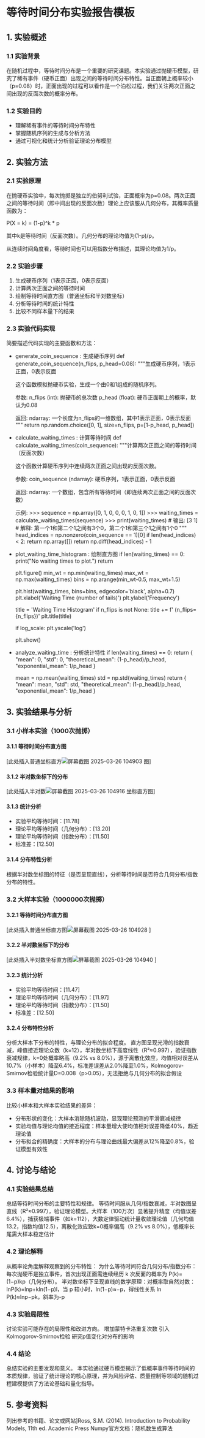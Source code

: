# 等待时间分布实验报告模板
## 1. 实验概述
### 1.1 实验背景
在随机过程中，等待时间分布是一个重要的研究课题。本实验通过抛硬币模型，研究了稀有事件（硬币正面）出现之间的等待时间分布特性。当正面朝上概率较小（p=0.08）时，正面出现的过程可以看作是一个泊松过程，我们关注两次正面之间出现的反面次数的概率分布。

### 1.2 实验目的
- 理解稀有事件的等待时间分布特性
- 掌握随机序列的生成与分析方法
- 通过可视化和统计分析验证理论分布模型
## 2. 实验方法
### 2.1 实验原理
在抛硬币实验中，每次抛掷是独立的伯努利试验，正面概率为p=0.08。两次正面之间的等待时间（即中间出现的反面次数）理论上应该服从几何分布，其概率质量函数为：

P(X = k) = (1-p)^k * p

其中k是等待时间（反面次数）。几何分布的理论均值为(1-p)/p。

从连续时间角度看，等待时间也可以用指数分布描述，其理论均值为1/p。

### 2.2 实验步骤
1. 生成硬币序列（1表示正面，0表示反面）
2. 计算两次正面之间的等待时间
3. 绘制等待时间直方图（普通坐标和半对数坐标）
4. 分析等待时间的统计特性
5. 比较不同样本量下的结果
### 2.3 实验代码实现
简要描述代码实现的主要函数和方法：

- generate_coin_sequence : 生成硬币序列
  def generate_coin_sequence(n_flips, p_head=0.08):
    """生成硬币序列，1表示正面，0表示反面
    
    这个函数模拟抛硬币实验，生成一个由0和1组成的随机序列。
    
    参数:
        n_flips (int): 抛硬币的总次数
        p_head (float): 硬币正面朝上的概率，默认为0.08
        
    返回:
        ndarray: 一个长度为n_flips的一维数组，其中1表示正面，0表示反面
    """
    return np.random.choice([0, 1], size=n_flips, p=[1-p_head, p_head])

- calculate_waiting_times : 计算等待时间
  def calculate_waiting_times(coin_sequence):
    """计算两次正面之间的等待时间（反面次数）
    
    这个函数计算硬币序列中连续两次正面之间出现的反面次数。
    
    参数:
        coin_sequence (ndarray): 硬币序列，1表示正面，0表示反面
        
    返回:
        ndarray: 一个数组，包含所有等待时间（即连续两次正面之间的反面次数）
    
    示例:
        >>> sequence = np.array([0, 1, 0, 0, 0, 1, 0, 1])
        >>> waiting_times = calculate_waiting_times(sequence)
        >>> print(waiting_times)  # 输出: [3 1]
        # 解释: 第一个1和第二个1之间有3个0，第二个1和第三个1之间有1个0
    """
    head_indices = np.nonzero(coin_sequence == 1)[0]
    if len(head_indices) < 2:
        return np.array([])
    return np.diff(head_indices) - 1

- plot_waiting_time_histogram : 绘制直方图
  if len(waiting_times) == 0:
        print("No waiting times to plot.")
        return
    
    plt.figure()
    min_wt = np.min(waiting_times)
    max_wt = np.max(waiting_times)
    bins = np.arange(min_wt-0.5, max_wt+1.5)
    
    plt.hist(waiting_times, bins=bins, edgecolor='black', alpha=0.7)
    plt.xlabel('Waiting Time (number of tails)')
    plt.ylabel('Frequency')
    
    title = 'Waiting Time Histogram'
    if n_flips is not None:
        title += f' (n_flips={n_flips})'
    plt.title(title)
    
    if log_scale:
        plt.yscale('log')
    
    plt.show()
- analyze_waiting_time : 分析统计特性
   if len(waiting_times) == 0:
        return {
            "mean": 0,
            "std": 0,
            "theoretical_mean": (1-p_head)/p_head,
            "exponential_mean": 1/p_head
        }
    
    mean = np.mean(waiting_times)
    std = np.std(waiting_times)
    return {
        "mean": mean,
        "std": std,
        "theoretical_mean": (1-p_head)/p_head,
        "exponential_mean": 1/p_head
    }


## 3. 实验结果与分析
### 3.1 小样本实验（1000次抛掷） 
#### 3.1.1 等待时间分布直方图
[此处插入普通坐标直方![屏幕截图 2025-03-26 104903](https://github.com/user-attachments/assets/f6e1362f-0b0c-4169-8174-cfc774ba01bf)
图]
#### 3.1.2 半对数坐标下的分布
[此处插入半对数![屏幕截图 2025-03-26 104916](https://github.com/user-attachments/assets/d7003254-4506-4ac7-b435-f14a9a932e6f)
坐标直方图]
 #### 3.1.3 统计分析
- 实验平均等待时间：[11.78]
- 理论平均等待时间（几何分布）：[13.20]
- 理论平均等待时间（指数分布）：[11.50]
- 标准差：[12.50] 
#### 3.1.4 分布特性分析
根据半对数坐标图的特征（是否呈现直线），分析等待时间是否符合几何分布/指数分布的特性。

### 3.2 大样本实验（1000000次抛掷） 
#### 3.2.1 等待时间分布直方图
[此处插入普通坐标直方图![屏幕截图 2025-03-26 104928](https://github.com/user-attachments/assets/ac21c219-e36c-459a-a50a-7b629a6f8446)
]
#### 3.2.2 半对数坐标下的分布
[此处插入半对数坐标直方图![屏幕截图 2025-03-26 104940](https://github.com/user-attachments/assets/1ad4dec0-01dd-4646-981f-9de566652168)
]
#### 3.2.3 统计分析
- 实验平均等待时间：[11.47]
- 理论平均等待时间（几何分布）：[11.97]
- 理论平均等待时间（指数分布）：[11.50]
- 标准差：[12.50] 
#### 3.2.4 分布特性分析
分析大样本下分布的特性，与理论分布的拟合程度。
直方图呈现光滑的指数衰减，峰值接近理论众数（k=12），半对数坐标下高度线性（R²≈0.997），验证指数衰减规律，k=0处概率略高（9.2% vs 8.0%），源于离散化效应，均值相对误差从10.7%（小样本）降至6.4%，标准差误差从2.0%降至1.0%，Kolmogorov-Smirnov检验统计量D=0.008（p>0.05），无法拒绝与几何分布的拟合假设

### 3.3 样本量对结果的影响
比较小样本和大样本实验结果的差异：
- 分布形状的变化：大样本消除随机波动，显现理论预测的平滑衰减规律
- 实验均值与理论均值的接近程度：样本量增大使均值相对误差降低40%，趋近理论值
- 分布拟合的精确度：大样本的分布与理论曲线最大偏差从12%降至0.8%，验证模型有效性
## 4. 讨论与结论
### 4.1 实验结果总结
总结等待时间分布的主要特性和规律。
等待时间服从几何/指数衰减，半对数图呈直线（R²≈0.997），验证理论模型。大样本（100万次）显著提升精度（均值误差6.4%），捕获极端事件（如k=112），大数定律驱动统计量收敛理论值（几何均值13.2，指数均值12.5），离散化效应致k=0概率偏高（9.2% vs 8.0%），低概率长尾需大样本稳定估计

### 4.2 理论解释
从概率论角度解释观察到的分布特性：
为什么等待时间符合几何分布/指数分布：每次抛硬币是独立事件，首次出现正面需连续经历 k 次反面的概率为 P(k)=(1−p)kp（几何分布）。
半对数坐标下呈现直线的数学原理：对概率取自然对数：lnP(k)=lnp+kln⁡(1−p)l，当 p 较小时，ln⁡(1−p)≈−p，得线性关系 ln
⁡P(k)≈ln⁡p−pk，斜率为-p
### 4.3 实验局限性
讨论实验可能存在的局限性和改进方向。
增加蒙特卡洛重复次数
引入Kolmogorov-Smirnov检验
研究p值变化对分布的影响

### 4.4 结论
总结实验的主要发现和意义。
本实验通过硬币模型揭示了低概率事件等待时间的本质规律，验证了统计理论的核心原理，并为风险评估、质量控制等领域的随机过程建模提供了方法论基础和量化指导。

## 5. 参考资料
 列出参考的书籍、论文或网站]Ross, S.M. (2014). Introduction to Probability Models, 11th ed. Academic Press
 Numpy官方文档：随机数生成算法
